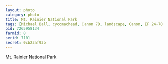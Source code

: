 ```yaml
---
layout: photo
category: photo
title: Mt. Rainier National Park
tags: [Michael Ball, cycomachead, Canon 7D, landscape, Canon, EF 24-70 f2.8L, Mt Rainier, MRNP, National Park, Mountains, summer, snow, Washington, Mt Rainier National Park, trees, hiking, nature, clouds, rock]
pid: 7265958134
farmid: 8
serid: 7101
secret: 0cb23af93b
---
```


Mt. Rainier National Park
